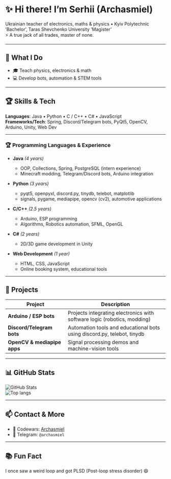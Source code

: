 # ✨ Hi there! I’m Serhii (Archasmiel)

Ukrainian teacher of electronics, maths & physics • Kyiv Polytechnic ’Bachelor’, Taras Shevchenko University ’Magister’  
⚡ A true jack of all trades, master of none.

---

## 🧩 What I Do
- 🎓 Teach physics, electronics & math
- 💻 Develop bots, automation & STEM tools

---

## 🏆 Skills & Tech

**Languages**: Java • Python • C / C++ • C# • JavaScript  
**Frameworks/Tech**: Spring, Discord/Telegram bots, PyQt5, OpenCV, Arduino, Unity, Web Dev

---

### 🏆 **Programming Languages & Experience**  

- **Java** *(4 years)*  
  - OOP, Collections, Spring, PostgreSQL (intern experience)  
  - Minecraft modding, Telegram/Discord bots, Arduino integration  

- **Python** *(3 years)*
  - pyqt5, openpyxl, discord.py, tinydb, telebot, matplotlib  
  - signals, pygame, mediapipe, opencv (cv2), automotive applications  

- **C/C++** *(2.5 years)*
  - Arduino, ESP programming  
  - Algorithms, Robotics automation, SFML, OpenGL  

- **C#** *(2 years)*  
  - 2D/3D game development in Unity  

- **Web Development** *(1 year)*  
  - HTML, CSS, JavaScript  
  - Online booking system, educational tools  

---

## 🚀 Projects
| Project | Description |
|--------|-------------|
| **Arduino / ESP bots** | Projects integrating electronics with software logic (robotics, modding) |
| **Discord/Telegram bots** | Automation tools and educational bots using discord.py, telebot, tinydb |
| **OpenCV & mediapipe apps** | Signal processing demos and machine-vision tools |

---

## 📊 GitHub Stats

![GitHub Stats](https://github-readme-stats.vercel.app/api?username=Archasmiel&show_icons=true&theme=gruvbox)  
![Top langs](https://github-readme-stats.vercel.app/api/top-langs/?username=Archasmiel&layout=donut&theme=gruvbox)

---

## 📫 Contact & More
 
- 🧪 Codewars: [Archasmiel](https://www.codewars.com/users/Archasmiel)  
- 💬 Telegram: `@archasmiel`

---

## 📚 Fun Fact
I once saw a weird loop and got PLSD (Post-loop stress disorder) 😄
